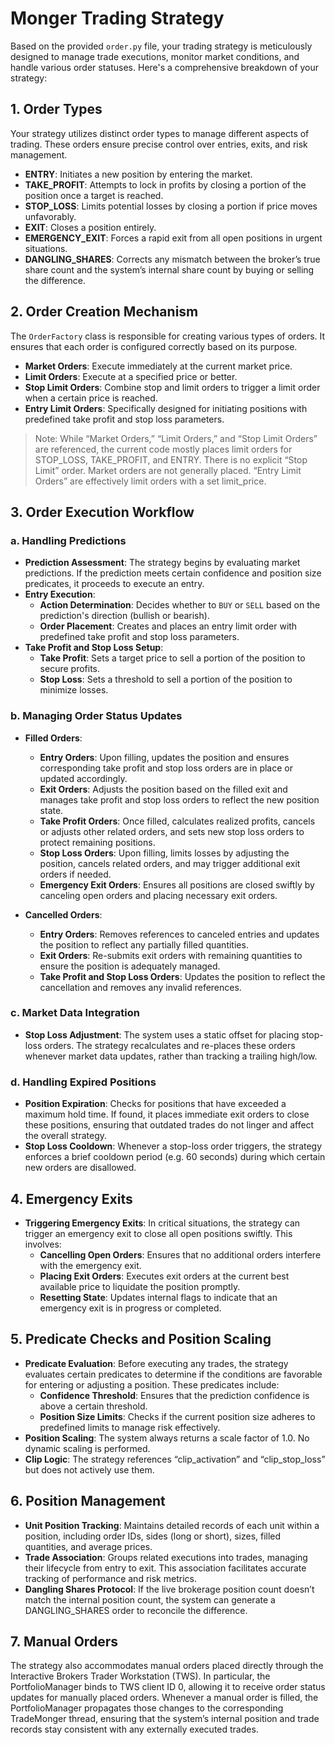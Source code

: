 # Monger Trading Strategy

Based on the provided `order.py` file, your trading strategy is meticulously
designed to manage trade executions, monitor market conditions, and handle
various order statuses. Here's a comprehensive breakdown of your strategy:

## 1. **Order Types**

Your strategy utilizes distinct order types to manage different aspects of
trading. These orders ensure precise control over entries, exits, and risk
management.

- **ENTRY**: Initiates a new position by entering the market.
- **TAKE_PROFIT**: Attempts to lock in profits by closing a portion of the
  position once a target is reached.
- **STOP_LOSS**: Limits potential losses by closing a portion if price moves
  unfavorably.
- **EXIT**: Closes a position entirely.
- **EMERGENCY_EXIT**: Forces a rapid exit from all open positions in urgent
  situations.
- **DANGLING_SHARES**: Corrects any mismatch between the broker’s true share
  count and the system’s internal share count by buying or selling the
  difference.

## 2. **Order Creation Mechanism**

The `OrderFactory` class is responsible for creating various types of orders. It
ensures that each order is configured correctly based on its purpose.

- **Market Orders**: Execute immediately at the current market price.
- **Limit Orders**: Execute at a specified price or better.
- **Stop Limit Orders**: Combine stop and limit orders to trigger a limit order
  when a certain price is reached.
- **Entry Limit Orders**: Specifically designed for initiating positions with
  predefined take profit and stop loss parameters.

> Note: While “Market Orders,” “Limit Orders,” and “Stop Limit Orders” are
> referenced, the current code mostly places limit orders for STOP_LOSS,
> TAKE_PROFIT, and ENTRY. There is no explicit “Stop Limit” order. Market orders
> are not generally placed. “Entry Limit Orders” are effectively limit orders
> with a set limit_price.

## 3. **Order Execution Workflow**

### a. **Handling Predictions**

- **Prediction Assessment**: The strategy begins by evaluating market
  predictions. If the prediction meets certain confidence and position size
  predicates, it proceeds to execute an entry.
- **Entry Execution**:
  - **Action Determination**: Decides whether to `BUY` or `SELL` based on the
    prediction's direction (bullish or bearish).
  - **Order Placement**: Creates and places an entry limit order with predefined
    take profit and stop loss parameters.
- **Take Profit and Stop Loss Setup**:
  - **Take Profit**: Sets a target price to sell a portion of the position to
    secure profits.
  - **Stop Loss**: Sets a threshold to sell a portion of the position to
    minimize losses.

### b. **Managing Order Status Updates**

- **Filled Orders**:

  - **Entry Orders**: Upon filling, updates the position and ensures
    corresponding take profit and stop loss orders are in place or updated
    accordingly.
  - **Exit Orders**: Adjusts the position based on the filled exit and manages
    take profit and stop loss orders to reflect the new position state.
  - **Take Profit Orders**: Once filled, calculates realized profits, cancels or
    adjusts other related orders, and sets new stop loss orders to protect
    remaining positions.
  - **Stop Loss Orders**: Upon filling, limits losses by adjusting the position,
    cancels related orders, and may trigger additional exit orders if needed.
  - **Emergency Exit Orders**: Ensures all positions are closed swiftly by
    canceling open orders and placing necessary exit orders.

- **Cancelled Orders**:
  - **Entry Orders**: Removes references to canceled entries and updates the
    position to reflect any partially filled quantities.
  - **Exit Orders**: Re-submits exit orders with remaining quantities to ensure
    the position is adequately managed.
  - **Take Profit and Stop Loss Orders**: Updates the position to reflect the
    cancellation and removes any invalid references.

### c. **Market Data Integration**

- **Stop Loss Adjustment**: The system uses a static offset for placing
  stop-loss orders. The strategy recalculates and re-places these orders
  whenever market data updates, rather than tracking a trailing high/low.

### d. **Handling Expired Positions**

- **Position Expiration**: Checks for positions that have exceeded a maximum
  hold time. If found, it places immediate exit orders to close these positions,
  ensuring that outdated trades do not linger and affect the overall strategy.
- **Stop Loss Cooldown**: Whenever a stop-loss order triggers, the strategy
  enforces a brief cooldown period (e.g. 60 seconds) during which certain new
  orders are disallowed.

## 4. **Emergency Exits**

- **Triggering Emergency Exits**: In critical situations, the strategy can
  trigger an emergency exit to close all open positions swiftly. This involves:
  - **Cancelling Open Orders**: Ensures that no additional orders interfere with
    the emergency exit.
  - **Placing Exit Orders**: Executes exit orders at the current best available
    price to liquidate the position promptly.
  - **Resetting State**: Updates internal flags to indicate that an emergency
    exit is in progress or completed.

## 5. **Predicate Checks and Position Scaling**

- **Predicate Evaluation**: Before executing any trades, the strategy evaluates
  certain predicates to determine if the conditions are favorable for entering
  or adjusting a position. These predicates include:
  - **Confidence Threshold**: Ensures that the prediction confidence is above a
    certain threshold.
  - **Position Size Limits**: Checks if the current position size adheres to
    predefined limits to manage risk effectively.
- **Position Scaling**: The system always returns a scale factor of 1.0. No
  dynamic scaling is performed.
- **Clip Logic**: The strategy references “clip_activation” and “clip_stop_loss”
  but does not actively use them.

## 6. **Position Management**

- **Unit Position Tracking**: Maintains detailed records of each unit within a
  position, including order IDs, sides (long or short), sizes, filled
  quantities, and average prices.
- **Trade Association**: Groups related executions into trades, managing their
  lifecycle from entry to exit. This association facilitates accurate tracking
  of performance and risk metrics.
- **Dangling Shares Protocol**: If the live brokerage position count doesn’t
  match the internal position count, the system can generate a DANGLING_SHARES
  order to reconcile the difference.

## 7. Manual Orders

The strategy also accommodates manual orders placed directly through the
Interactive Brokers Trader Workstation (TWS). In particular, the
PortfolioManager binds to TWS client ID 0, allowing it to receive order status
updates for manually placed orders. Whenever a manual order is filled, the
PortfolioManager propagates those changes to the corresponding TradeMonger
thread, ensuring that the system’s internal position and trade records stay
consistent with any externally executed trades.
